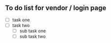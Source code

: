 ## To do list for vendor / login page 

- [ ] task one 
- [ ] task two
  - [ ] sub task one
  - [ ] sub task two
